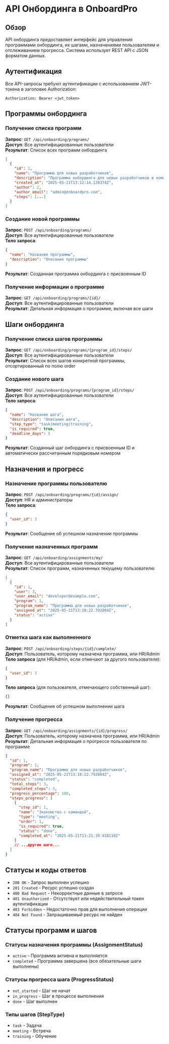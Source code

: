 # API Онбординга в OnboardPro

## Обзор

API онбординга предоставляет интерфейс для управления программами онбординга, их шагами, назначениями пользователям и отслеживанием прогресса. Система использует REST API с JSON форматом данных.

## Аутентификация

Все API-запросы требуют аутентификации с использованием JWT-токена в заголовке Authorization:

```
Authorization: Bearer <jwt_token>
```

## Программы онбординга

### Получение списка программ

**Запрос**: `GET /api/onboarding/programs/`  
**Доступ**: Все аутентифицированные пользователи  
**Результат**: Список всех программ онбординга

```json
[
  {
    "id": 1,
    "name": "Программа для новых разработчиков",
    "description": "Программа онбординга для новых разработчиков в команде",
    "created_at": "2025-05-21T13:12:14.128374Z",
    "author": 2,
    "author_email": "admin@onboardpro.com",
    "steps": [...]
  }
]
```

### Создание новой программы

**Запрос**: `POST /api/onboarding/programs/`  
**Доступ**: Все аутентифицированные пользователи  
**Тело запроса**:

```json
{
  "name": "Название программы",
  "description": "Описание программы"
}
```

**Результат**: Созданная программа онбординга с присвоенным ID

### Получение информации о программе

**Запрос**: `GET /api/onboarding/programs/{id}/`  
**Доступ**: Все аутентифицированные пользователи  
**Результат**: Детальная информация о программе, включая все шаги

## Шаги онбординга

### Получение списка шагов программы

**Запрос**: `GET /api/onboarding/programs/{program_id}/steps/`  
**Доступ**: Все аутентифицированные пользователи  
**Результат**: Список всех шагов конкретной программы, отсортированный по полю order

### Создание нового шага

**Запрос**: `POST /api/onboarding/programs/{program_id}/steps/`  
**Доступ**: Все аутентифицированные пользователи  
**Тело запроса**:

```json
{
  "name": "Название шага",
  "description": "Описание шага",
  "step_type": "task|meeting|training",
  "is_required": true,
  "deadline_days": 5
}
```

**Результат**: Созданный шаг онбординга с присвоенным ID и автоматически рассчитанным порядковым номером

## Назначения и прогресс

### Назначение программы пользователю

**Запрос**: `POST /api/onboarding/programs/{id}/assign/`  
**Доступ**: HR и администраторы  
**Тело запроса**:

```json
{
  "user_id": 3
}
```

**Результат**: Сообщение об успешном назначении программы

### Получение назначенных программ

**Запрос**: `GET /api/onboarding/assignments/my/`  
**Доступ**: Все аутентифицированные пользователи  
**Результат**: Список программ, назначенных текущему пользователю

```json
[
  {
    "id": 1,
    "user": 3,
    "user_email": "developer@example.com",
    "program": 1,
    "program_name": "Программа для новых разработчиков",
    "assigned_at": "2025-05-21T13:18:22.792804Z",
    "status": "active"
  }
]
```

### Отметка шага как выполненного

**Запрос**: `POST /api/onboarding/steps/{id}/complete/`  
**Доступ**: Пользователь, которому назначена программа, или HR/Admin  
**Тело запроса** (для HR/Admin, если отмечают за другого пользователя):

```json
{
  "user_id": 3
}
```

**Тело запроса** (для пользователя, отмечающего собственный шаг):

```json
{}
```

**Результат**: Сообщение об успешном выполнении шага

### Получение прогресса

**Запрос**: `GET /api/onboarding/assignments/{id}/progress/`  
**Доступ**: Пользователь, которому назначена программа, или HR/Admin  
**Результат**: Детальная информация о прогрессе пользователя по программе

```json
{
  "id": 1,
  "program": 1,
  "program_name": "Программа для новых разработчиков",
  "assigned_at": "2025-05-21T13:18:22.792804Z",
  "status": "completed",
  "total_steps": 3,
  "completed_steps": 3,
  "progress_percentage": 100,
  "steps_progress": [
    {
      "step_id": 1,
      "name": "Знакомство с командой",
      "type": "meeting",
      "order": 1,
      "is_required": true,
      "status": "done",
      "completed_at": "2025-05-21T13:21:39.918110Z"
    }
    // ...другие шаги...
  ]
}
```

## Статусы и коды ответов

- `200 OK` - Запрос выполнен успешно
- `201 Created` - Ресурс успешно создан
- `400 Bad Request` - Некорректные данные в запросе
- `401 Unauthorized` - Отсутствует или недействительный токен аутентификации
- `403 Forbidden` - Недостаточно прав для выполнения операции
- `404 Not Found` - Запрашиваемый ресурс не найден

## Статусы программ и шагов

### Статусы назначения программы (AssignmentStatus)

- `active` - Программа активна и выполняется
- `completed` - Программа завершена (все обязательные шаги выполнены)

### Статусы прогресса шага (ProgressStatus)

- `not_started` - Шаг не начат
- `in_progress` - Шаг в процессе выполнения
- `done` - Шаг выполнен

### Типы шагов (StepType)

- `task` - Задача
- `meeting` - Встреча
- `training` - Обучение
